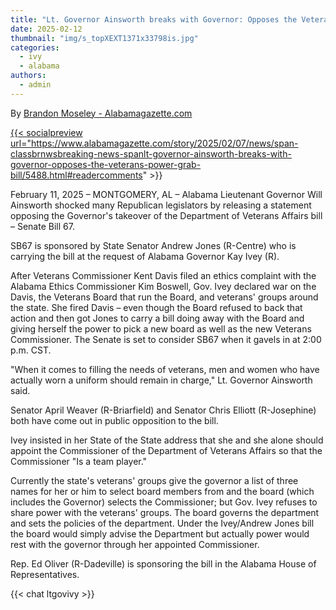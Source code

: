 ```yaml
---
title: "Lt. Governor Ainsworth breaks with Governor: Opposes the Veterans power grab bill - Alabamagazette.com"
date: 2025-02-12
thumbnail: "img/s_topXEXT1371x33798is.jpg"
categories: 
  - ivy
  - alabama
authors: 
  - admin
---
```



By <a href="https://www.alabamagazette.com/author/brandon_moseley"> Brandon Moseley - Alabamagazette.com

{{< socialpreview url="https://www.alabamagazette.com/story/2025/02/07/news/span-classbrnwsbreaking-news-spanlt-governor-ainsworth-breaks-with-governor-opposes-the-veterans-power-grab-bill/5488.html#readercomments" >}}

February 11, 2025 – MONTGOMERY, AL – Alabama Lieutenant Governor Will Ainsworth shocked many Republican legislators by releasing a statement
opposing the Governor's takeover of the Department of Veterans Affairs bill – Senate Bill 67.

SB67 is sponsored by State Senator Andrew Jones (R-Centre) who is carrying the bill at the request of Alabama Governor Kay Ivey (R).

After Veterans Commissioner Kent Davis filed an ethics complaint with the Alabama Ethics Commissioner Kim Boswell, Gov. Ivey declared war on the Davis, the Veterans Board that run the Board, and veterans' groups around the state. She fired Davis – even though the Board refused to back that action and then got Jones to carry a bill doing away with the Board and giving herself the power to pick a new board as well as the new Veterans Commissioner.
The Senate is set to consider SB67 when it gavels in at 2:00 p.m. CST.

"When it comes to filling the needs of veterans, men and women who have actually worn a uniform should remain in charge," Lt. Governor Ainsworth said.

Senator April Weaver (R-Briarfield) and Senator Chris Elliott (R-Josephine) both have come out in public opposition to the bill.

Ivey insisted in her State of the State address that she and she alone should appoint the Commissioner of the Department of Veterans Affairs so that the Commissioner "Is a team player."

Currently the state's veterans' groups give the governor a list of three names for her or him to select board members from and the board (which includes the Governor) selects the Commissioner; but Gov. Ivey refuses to share power with the veterans' groups. The board governs the department and
sets the policies of the department. Under the Ivey/Andrew Jones bill the board would simply advise the Department but actually power would rest with the governor through her appointed Commissioner.

Rep. Ed Oliver (R-Dadeville) is sponsoring the bill in the Alabama House of Representatives.

{{< chat ltgovivy >}}